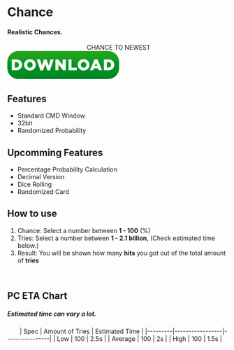 # Chance

#### Realistic Chances.

              CHANCE TO NEWEST[![name](https://github.com/JoDotNet/Chance/blob/master/bin/Download.png)](https://github.com/JoDotNet/Chance/releases/download/release/Chance.V4.exe)


## Features
- Standard CMD Window
- 32bit
- Randomized Probability

## Upcomming Features
- Percentage Probability Calculation
- Decimal Version
- Dice Rolling
- Randomized Card
 
## How to use

1. Chance: Select a number between **1 - 100** (%)
2. Tries:  Select a number between **1 - 2.1 billion**, (Check estimated time below.)
3. Result: You will be shown how many **hits** you got out of the total amount of **tries**


 
 
## PC ETA Chart
##### *Estimated time can vary a lot.*
⠀
⠀
| Spec    | Amount of Tries | Estimated Time |
|---------|-----------------|----------------|
| Low     | 100             | 2.5s           |
| Average | 100             | 2s             |
| High    | 100             | 1.5s           |
